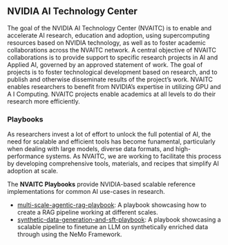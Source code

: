 ## NVIDIA AI Technology Center

The goal of the NVIDIA AI Technology Center (NVAITC) is to enable and accelerate AI research, education and adoption, using supercomputing resources based on NVIDIA technology, as well as to foster academic collaborations across the NVAITC network. A central objective of NVAITC collaborations is to provide support to specific research projects in AI and Applied AI, governed by an approved statement of work. The goal of projects is to foster technological development based on research, and to publish and otherwise disseminate results of the project’s work. NVAITC enables researchers to benefit from NVIDIA’s expertise in utilizing GPU and A I Computing. NVAITC projects enable academics at all levels to do their research more efficiently.

### Playbooks 

As researchers invest a lot of effort to unlock the full potential of AI, the need for scalable and efficient tools has become funamental, particularly when dealing with large models, diverse data formats, and high-performance systems. As NVAITC, we are working to facilitate this process by developing comprehensive tools, materials, and recipes that simplify AI adoption at scale.

The **NVAITC Playbooks** provide NVIDIA-based scalable reference implementations for common AI use-cases in research.

- [multi-scale-agentic-rag-playbook](https://github.com/NVIDIA-AI-Technology-Center/multi-scale-agentic-rag-playbook): A playbook showcasing how to create a RAG pipeline working at different scales.
- [synthetic-data-generation-and-sft-playbook](https://github.com/NVIDIA-AI-Technology-Center/synthetic-data-generation-and-sft-playbook): A playbook showcasing a scalable pipeline to finetune an LLM on synthetically enriched data through using the NeMo Framework.
